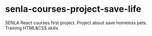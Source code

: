# senla-courses-project-save-life
SENLA React courses first project. Project about save homeless pets. Training HTML&CSS skills 